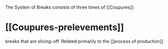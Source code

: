 The System of Breaks consists of three times of [[Coupures]]:

# [[Coupures-prelevements]]
breaks that are slicing-off. Related primarily to the [[process of production]]